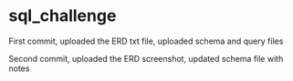 # sql_challenge

First commit, uploaded the ERD txt file, uploaded schema and query files

Second commit, uploaded the ERD screenshot, updated schema file with notes
